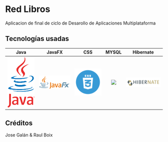 # Red Libros

Aplicacion de final de ciclo de Desarollo de Aplicaciones Multiplataforma

## Tecnologías usadas

|      Java       |  JavaFX   |                 CSS                  |          MYSQL          |          Hibernate          |
|:-------------:|:------:|:--------------------------------------:|:--------------------------------------:|:--------------------------------------:|
<img src="Capturas/java_logo.png" width="200px"> | <img src="Capturas/javafx_logo.png" width="200px"> | <img src="Capturas/css_logo.webp" width="200px"> | <img src="Capturas/mysql_logo.png" width="200px"> | <img src="Capturas/hibernate_logo.png" width="200px">


## Créditos
Jose Galán & Raul Boix